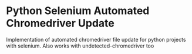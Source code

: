 # Python Selenium Automated Chromedriver Update
Implementation of automated chromedriver file update for python projects with selenium. Also works with undetected-chromedriver too

